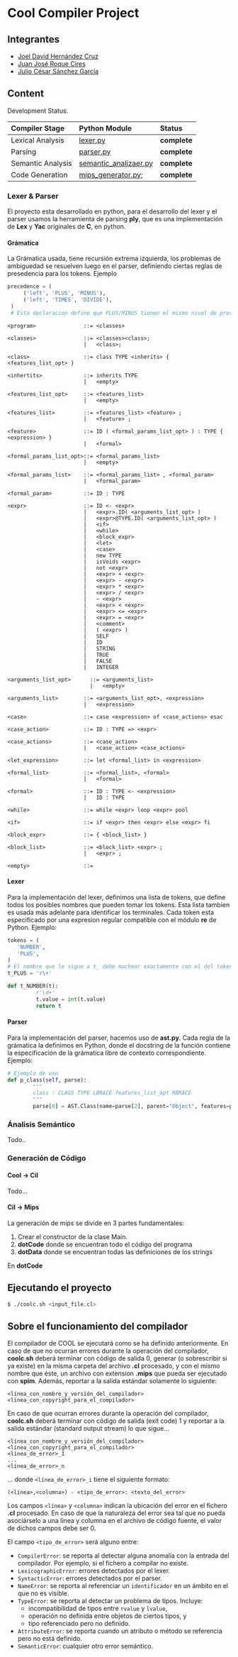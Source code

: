 # Cool Compiler Project

## Integrantes
- [Joel David Hernández Cruz](https://github.com/JDavid17)
- [Juan José Roque Cires](https://github.com/jr638091)
- [Julio César Sánchez García](https://github.com/julioc1p)

## Content

Development Status.

| Compiler Stage     | Python Module                         | Status                                     |
|:-------------------|:--------------------------------------|:-------------------------------------------|
| Lexical Analysis   | [lexer.py](/src/lexer.py)                            | **complete**                |
| Parsing            | [parser.py](/src/parser.py)                          | **complete**                |
| Semantic Analysis  | [semantic_analizaer.py](/src/semantic_analizaer.py)  | **complete**                |
| Code Generation    | [mips_generator.py](/src/mips_genertor.py);          | **complete**                |


### Lexer & Parser
El proyecto esta desarrollado en python, para el desarrollo del lexer y el parser usamos la herramienta de parsing **ply**, que es una implementación de **Lex** y **Yac** originales de **C**, en python.

#### Grámatica
La Grámatica usada, tiene recursión extrema izquierda, los problemas de ambiguedad se resuelven luego en el parser, definiendo ciertas reglas de presedencia para los tokens. Ejemplo
```python
precedence = (
     ('left', 'PLUS', 'MINUS'),
     ('left', 'TIMES', 'DIVIDE'),
 )
 # Esta declaracion define que PLUS/MINUS tienen el mismo nivel de presedencia y son asociativos a la izquierda, al igual que TIMES/DIVIDE. Dentro de esta declaracion los tokens son ordenados de baja a alta presedencia, luego esta declaracion definiria que TIMES/DIVIDE tienen un mayor nivel de presedencia que PLUS/MINUS
```
```Coo
<program> 	 			::= <classes>

<classes> 	 			::= <classes><class>; 
			 			|   <class>;
			 			
<class> 	 			::= class TYPE <inherits> { <features_list_opt> }

<inhertits>  			::= inherits TYPE
			 			|   <empty>

<features_list_opt>     ::= <features_list>
                        |   <empty>

<features_list>         ::= <features_list> <feature> ;
                        |   <feature> ;

<feature>               ::= ID ( <formal_params_list_opt> ) : TYPE { <expression> }
                        |   <formal>
			 			
<formal_params_list_opt>::= <formal_params_list>
                        |   <empty>

<formal_params_list>    ::= <formal_params_list> , <formal_param>
                        |   <formal_param>

<formal_param>          ::= ID : TYPE
			 			
<expr> 		 			::= ID <- <expr>
             			|   <expr>.ID( <arguments_list_opt> )
             			|   <expr>@TYPE.ID( <arguments_list_opt> )
             			|   <if>
             			|   <while>
             			|   <block_expr>
             			|   <let>
             			|   <case>
             			|   new TYPE
             			|   isVoids <expr>
             			|   not <expr>
                        |   <expr> + <expr>
                        |   <expr> - <expr>
                        |   <expr> * <expr>
                        |   <expr> / <expr>
                        |   ~ <expr>
                        |   <expr> < <expr>
                        |   <expr> <= <expr>
                        |   <expr> = <expr>
             			|   <comment>
             			|	( <expr> )
                        |   SELF
             			|   ID
             			|   STRING
             			|   TRUE
             			|   FALSE
                        |	INTEGER

<arguments_list_opt>      ::= <arguments_list>
                          |   <empty>

<arguments_list>        ::= <arguments_list_opt>, <expression>
                        |   <expression>
                        
<case>                  ::= case <expression> of <case_actions> esac

<case_action>           ::= ID : TYPE => <expr>

<case_actions>          ::= <case_action>
                        |   <case_action> <case_actions>
			   			
<let_expression>        ::= let <formal_list> in <expression>

<formal_list>           ::= <formal_list>, <formal>
                        |   <formal>

<formal>                ::= ID : TYPE <- <expression>
                        |   ID : TYPE

<while>		 			::= while <expr> loop <expr> pool

<if>		 			::= if <expr> then <expr> else <expr> fi

<block_expr> 			::= { <block_list> }

<block_list> 			::= <block_list> <expr> ;
             			|   <expr> ;
             			
<empty>      			::=
```

#### Lexer
Para la implementación del lexer, definimos una lista de tokens, que define todos los posibles nombres que pueden tomar los tokens. Esta lista tambien es usada más adelante para identificar los terminales. Cada token esta especificado por una expresion regular compatible con el módulo **re** de Python. Ejemplo:
```python
tokens = (
   'NUMBER',
   'PLUS',
)
# El nombre que le sigue a t_ debe machear exactamente con el del token correspondiente
t_PLUS = 'r\+'

def t_NUMBER(t):
         r'\d+'
         t.value = int(t.value)    
         return t
```

#### Parser
Para la implementación del parser, hacemos uso de **ast.py**. Cada regla de la grámatica la definimos en Python, donde el docstring de la función contiene la especificación de la grámatica libre de contexto correspondiente. Ejemplo:
```python
# Ejemplo de uso
def p_class(self, parse):
        """
        class : CLASS TYPE LBRACE features_list_opt RBRACE
        """
        parse[0] = AST.Class(name=parse[2], parent="Object", features=parse[4])
```

### Ánalisis Semántico
Todo..

### Generación de Código

#### Cool -> Cil
Todo...

#### Cil -> Mips
La generación de mips se divide en 3 partes fundamentales:
1. Crear el constructor de la clase Main.
2. **dotCode** donde se encuentran todo el código del programa
3. **dotData** donde se encuentran todas las definiciones de los strings 

En **dotCode**

## Ejecutando el proyecto

```bash
$ ./coolc.sh <input_file.cl>
```

## Sobre el funcionamiento del compilador

El compilador de COOL se ejecutará como se ha definido anteriormente.
En caso de que no ocurran errores durante la operación del compilador, **coolc.sh** deberá terminar con código de salida 0, generar (o sobrescribir si ya existe) en la misma carpeta del archivo **.cl** procesado, y con el mismo nombre que éste, un archivo con extension **.mips** que pueda ser ejecutado con **spim**. Además, reportar a la salida estándar solamente lo siguiente:

    <línea_con_nombre_y_versión_del_compilador>
    <línea_con_copyright_para_el_compilador>

En caso de que ocurran errores durante la operación del compilador, **coolc.sh** deberá terminar con código
de salida (exit code) 1 y reportar a la salida estándar (standard output stream) lo que sigue...

    <línea_con_nombre_y_versión_del_compilador>
    <línea_con_copyright_para_el_compilador>
    <línea_de_error>_1
    ...
    <línea_de_error>_n

... donde `<línea_de_error>_i` tiene el siguiente formato:

    (<línea>,<columna>) - <tipo_de_error>: <texto_del_error>

Los campos `<línea>` y `<columna>` indican la ubicación del error en el fichero **.cl** procesado. En caso
de que la naturaleza del error sea tal que no pueda asociárselo a una línea y columna en el archivo de
código fuente, el valor de dichos campos debe ser 0.

El campo `<tipo_de_error>` será alguno entre:

- `CompilerError`: se reporta al detectar alguna anomalía con la entrada del compilador. Por ejemplo, si el fichero a compilar no existe.
- `LexicographicError`: errores detectados por el lexer.
- `SyntacticError`: errores detectados por el parser.
- `NameError`: se reporta al referenciar un `identificador` en un ámbito en el que no es visible.
- `TypeError`: se reporta al detectar un problema de tipos. Incluye:
    - incompatibilidad de tipos entre `rvalue` y `lvalue`,
    - operación no definida entre objetos de ciertos tipos, y
    - tipo referenciado pero no definido.
- `AttributeError`: se reporta cuando un atributo o método se referencia pero no está definido.
- `SemanticError`: cualquier otro error semántico.
